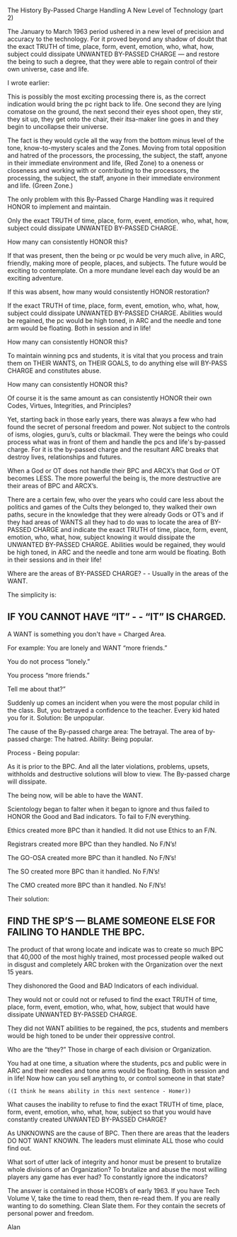 
The History By-Passed Charge Handling A New Level of Technology
(part 2)

The January to March 1963 period ushered in a new level of
precision and accuracy to the technology.  For it proved beyond any
shadow of doubt that the exact TRUTH of time, place, form, event,
emotion, who, what, how, subject could dissipate UNWANTED BY-PASSED
CHARGE — and restore the being to such a degree, that they were able
to regain control of their own universe, case and life.

I wrote earlier:

This is possibly the most exciting processing there is, as the
correct indication would bring the pc right back to life.  One second
they are lying comatose on the ground, the next second their eyes
shoot open, they stir, they sit up, they get onto the chair, their
itsa-maker line goes in and they begin to uncollapse their universe.

The fact is they would cycle all the way from the bottom minus
level of the tone, know-to-mystery scales and the Zones.  Moving from
total opposition and hatred of the processors, the processing, the
subject, the staff, anyone in their immediate environment and life,
(Red Zone) to a oneness or closeness and working with or contributing
to the processors, the processing, the subject, the staff, anyone in
their immediate environment and life.  (Green Zone.)

The only problem with this By-Passed Charge Handling was it
required HONOR to implement and maintain.

Only the exact TRUTH of time, place, form, event, emotion, who,
what, how, subject could dissipate UNWANTED BY-PASSED CHARGE.

How many can consistently HONOR this?

If that was present, then the being or pc would be very much
alive, in ARC, friendly, making more of people, places, and subjects.
The future would be exciting to contemplate.  On a more mundane level
each day would be an exciting adventure.

If this was absent, how many would consistently HONOR
restoration?

If the exact TRUTH of time, place, form, event, emotion, who,
what, how, subject could dissipate UNWANTED BY-PASSED CHARGE.
Abilities would be regained, the pc would be high toned, in ARC and
the needle and tone arm would be floating.  Both in session and in
life!

How many can consistently HONOR this?

To maintain winning pcs and students, it is vital that you
process and train them on THEIR WANTS, on THEIR GOALS, to do anything
else will BY-PASS CHARGE and constitutes abuse.

How many can consistently HONOR this?

Of course it is the same amount as can consistently HONOR their
own Codes, Virtues, Integrities, and Principles?

Yet, starting back in those early years, there was always a few
who had found the secret of personal freedom and power.  Not subject
to the controls of isms, ologies, guru’s, cults or blackmail.  They
were the beings who could process what was in front of them and handle
the pcs and life's by-passed charge.  For it is the by-passed charge
and the resultant ARC breaks that destroy lives, relationships and
futures.

When a God or OT does not handle their BPC and ARCX’s that God or
OT becomes LESS.  The more powerful the being is, the more destructive
are their areas of BPC and ARCX’s.

There are a certain few, who over the years who could care less
about the politics and games of the Cults they belonged to, they
walked their own paths, secure in the knowledge that they were already
Gods or OT’s and if they had areas of WANTS all they had to do was to
locate the area of BY-PASSED CHARGE and indicate the exact TRUTH of
time, place, form, event, emotion, who, what, how, subject knowing it
would dissipate the UNWANTED BY-PASSED CHARGE.  Abilities would be
regained, they would be high toned, in ARC and the needle and tone arm
would be floating.  Both in their sessions and in their life!

Where are the areas of BY-PASSED CHARGE?  - - Usually in the
areas of the WANT.

The simplicity is:

## IF YOU CANNOT HAVE “IT” - - “IT” IS CHARGED.

A WANT is something you don't have = Charged Area.

For example: You are lonely and WANT “more friends.”

You do not process “lonely.”

You process “more friends.”

Tell me about that?”

Suddenly up comes an incident when you were the most popular
child in the class.  But, you betrayed a confidence to the teacher.
Every kid hated you for it.  Solution: Be unpopular.

The cause of the By-passed charge area: The betrayal.  The area
of by-passed charge: The hatred.  Ability: Being popular.

Process - Being popular:

As it is prior to the BPC.  And all the later violations,
problems, upsets, withholds and destructive solutions will blow to
view.  The By-passed charge will dissipate.

The being now, will be able to have the WANT.

Scientology began to falter when it began to ignore and thus
failed to HONOR the Good and Bad indicators.  To fail to F/N
everything.

Ethics created more BPC than it handled.  It did not use Ethics
to an F/N.

Registrars created more BPC than they handled.  No F/N’s!

The GO-OSA created more BPC than it handled.  No F/N’s!

The SO created more BPC than it handled.  No F/N’s!

The CMO created more BPC than it handled.  No F/N’s!

Their solution:

## FIND THE SP’S — BLAME SOMEONE ELSE FOR FAILING TO HANDLE THE BPC.

The product of that wrong locate and indicate was to create so
much BPC that 40,000 of the most highly trained, most processed people
walked out in disgust and completely ARC broken with the Organization
over the next 15 years.

They dishonored the Good and BAD Indicators of each individual.

They would not or could not or refused to find the exact TRUTH of
time, place, form, event, emotion, who, what, how, subject that would
have dissipate UNWANTED BY-PASSED CHARGE.

They did not WANT abilities to be regained, the pcs, students and
members would be high toned to be under their oppressive control.

Who are the “they?” Those in charge of each division or
Organization.

You had at one time, a situation where the students, pcs and
public were in ARC and their needles and tone arms would be floating.
Both in session and in life!  Now how can you sell anything to, or
control someone in that state?

    ((I think he means ability in this next sentence - Homer))

What causes the inability to refuse to find the exact TRUTH of
time, place, form, event, emotion, who, what, how, subject so that you
would have constantly created UNWANTED BY-PASSED CHARGE?

As UNKNOWNS are the cause of BPC.  Then there are areas that the
leaders DO NOT WANT KNOWN.  The leaders must eliminate ALL those who
could find out.

What sort of utter lack of integrity and honor must be present to
brutalize whole divisions of an Organization?  To brutalize and abuse
the most willing players any game has ever had?  To constantly ignore
the indicators?

The answer is contained in those HCOB’s of early 1963.  If you
have Tech Volume V, take the time to read them, then re-read them.  If
you are really wanting to do something.  Clean Slate them.  For they
contain the secrets of personal power and freedom.

Alan

